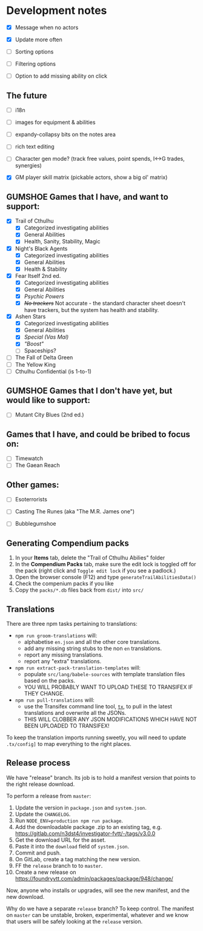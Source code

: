 # Development notes

- [x] Message when no actors
- [x] Update more often
- [ ] Sorting options
- [ ] Filtering options
- [ ] Option to add missing ability on click


## The future

- [ ] i18n
- [ ] images for equipment & abilities
- [ ] expandy-collapsy bits on the notes area
- [ ] rich text editing
- [ ] Character gen mode? (track free values, point spends, I<->G trades, synergies)
- [x] GM player skill matrix (pickable actors, show a big ol' matrix)


## GUMSHOE Games that I have, and want to support:

* [x] Trail of Cthulhu
  * [x] Categorized investigating abilities
  * [x] General Abilities
  * [x] Health, Sanity, Stability, Magic
* [x] Night's Black Agents
  * [x] Categorized investigating abilities
  * [x] General Abilities
  * [x] Health & Stability
* [x] Fear Itself 2nd ed.
  * [x] Categorized investigating abilities
  * [x] General Abilities
  * [x] *Psychic Powers*
  * [x] ~~*No trackers*~~ Not accurate - the standard character sheet doesn't have trackers, but the system has health and stability.
* [x] Ashen Stars
  * [x] Categorized investigating abilities
  * [x] General Abilities
  * [x] *Special (Vas Mal)*
  * [x] *"Boost"*
  * [ ] Spaceships?
* [ ] The Fall of Delta Green
* [ ] The Yellow King
* [ ] Cthulhu Confidential (is 1-to-1)

## GUMSHOE Games that I don't have yet, but would like to support:

* [ ] Mutant City Blues (2nd ed.)

## Games that I have, and could be bribed to focus on:

* [ ] Timewatch
* [ ] The Gaean Reach

## Other games:

* [ ] Esoterrorists
* [ ] Casting The Runes (aka "The M.R. James one")
* [ ] Bubblegumshoe


## Generating Compendium packs

1. In your **Items** tab, delete the "Trail of Cthulhu Abilies" folder
2. In the **Compendium Packs** tab, make sure the edit lock is toggled off for the pack (right click and `Toggle edit lock` if you see a padlock.) 
3. Open the browser console (F12) and type `generateTrailAbilitiesData()`
4. Check the compenium packs if you like
5. Copy the `packs/*.db` files back from `dist/` into `src/`

## Translations

There are three npm tasks pertaining to translations:

* `npm run groom-translations` will:
  * alphabetise `en.json` and all the other core translations.
  * add any missing string stubs to the non `en` translations.
  * report any missing translations.
  * report any "extra" translations.
* `npm run extract-pack-translation-templates` will:
  * populate `src/lang/babele-sources` with template translation files based on the packs.
  * YOU WILL PROBABLY WANT TO UPLOAD THESE TO TRANSIFEX IF THEY CHANGE.
* `npm run pull-translations` will:
  * use the Transifex command line tool, [`tx`](https://docs.transifex.com/client/installing-the-client), to pull in the latest translations and overwrite all the JSONs.
  * THIS WILL CLOBBER ANY JSON MODIFICATIONS WHICH HAVE NOT BEEN UPLOADED TO TRANSIFEX!

To keep the translation imports running sweetly, you will need to update `.tx/config]` to map everything to the right places.

## Release process

We have "release" branch. Its job is to hold a manifest version that points to the right release download.

To perform a release from `master`: 

1. Update the version in `package.json` and `system.json`.
2. Update the `CHANGELOG`.
3. Run `NODE_ENV=production npm run package`.
4. Add the downloadable package .zip to an existing tag, e.g. https://gitlab.com/n3dst4/investigator-fvtt/-/tags/v3.0.0
5. Get the download URL for the asset.
6. Paste it into the `download` field of `system.json`.
7. Commit and push.
8. On GitLab, create a tag matching the new version.
9. FF the `release` branch to to `master`.
10. Create a new release on https://foundryvtt.com/admin/packages/package/948/change/

Now, anyone who installs or upgrades, will see the new manifest, and the new download.

Why do we have a separate `release` branch? To keep control. The manifest on `master` can be unstable, broken, experimental, whatever and we know that users will be safely looking at the `release` version.
